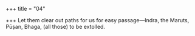 +++
title = "04"

+++
Let them clear out paths for us for easy passage—Indra, the Maruts, Pūṣan, Bhaga, (all those) to be extolled.